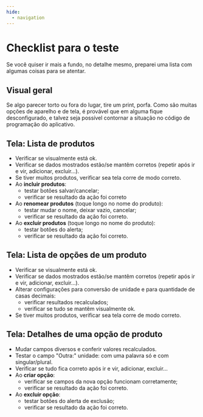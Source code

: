 ```yaml
---
hide:
  - navigation
---
```


# Checklist para o teste

Se você quiser ir mais a fundo, no detalhe mesmo, preparei uma lista com algumas coisas para se atentar.

## Visual geral

Se algo parecer torto ou fora do lugar, tire um print, porfa. Como são muitas opções de aparelho e de tela, é provável que em alguma fique desconfigurado, e talvez seja possível contornar a situação no código de programação do aplicativo.

## Tela: Lista de produtos

- Verificar se visualmente está ok.
- Verificar se dados mostrados estão/se mantêm corretos (repetir após ir e vir, adicionar, excluir...).
- Se tiver muitos produtos, verificar sea tela corre de modo correto.
- Ao **incluir produtos**:
    - testar botões salvar/cancelar;
    - verificar se resultado da ação foi correto
- Ao **renomear produtos** (toque longo no nome do produto):
    - testar mudar o nome, deixar vazio, cancelar;
    - verificar se resultado da ação foi correto.
- Ao **excluir produtos** (toque longo no nome do produto):
    - testar botões do alerta;
    - verificar se resultado da ação foi correto.

## Tela: Lista de opções de um produto

- Verificar se visualmente está ok.
- Verificar se dados mostrados estão/se mantêm corretos (repetir após ir e vir, adicionar, excluir...).
- Alterar configurações para conversão de unidade e para quantidade de casas decimais:
    - verificar resultados recalculados;
    - verificar se tudo se mantêm visualmente ok.
- Se tiver muitos produtos, verificar sea tela corre de modo correto.

## Tela: Detalhes de uma opção de produto

- Mudar campos diversos e conferir valores recalculados.
- Testar o campo "Outra:" unidade: com uma palavra só e com singular/plural.
- Verificar se tudo fica correto após ir e vir, adicionar, excluir...
- Ao **criar opção**:
    - verificar se campos da nova opção funcionam corretamente;
    - verificar se resultado da ação foi correto.
- Ao **excluir opção**:
    - testar botões do alerta de exclusão;
    - verificar se resultado da ação foi correto.